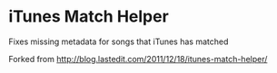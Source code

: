 iTunes Match Helper
===================

Fixes missing metadata for songs that iTunes has matched

Forked from http://blog.lastedit.com/2011/12/18/itunes-match-helper/